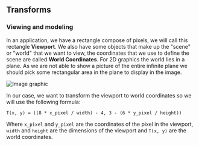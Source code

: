 ## Transforms
### Viewing and modeling
In an application, we have a rectangle compose of pixels, we will call this rectangle **Viewport**. We also have some objects that make up the "scene" or "world" that we want to view, the coordinates that we use to define the scene are called **World Coordinates**. For 2D graphics the world lies in a plane. As we are not able to show a picture of the entire infinite plane we should pick some rectangular area in the plane to display in the image.

![Image graphic](https://github.com/IsraelR1099/pdf/blob/master/images/graphic.png)

In our case, we want to transform the viewport to world coordinates so we will use the following formula:

```
T(x, y) = ((8 * x_pixel / width) - 4, 3 - (6 * y_pixel / height))
```

Where `x_pixel` and `y_pixel` are the coordinates of the pixel in the viewport, `width` and `height` are the dimensions of the viewport and `T(x, y)` are the world coordinates.
